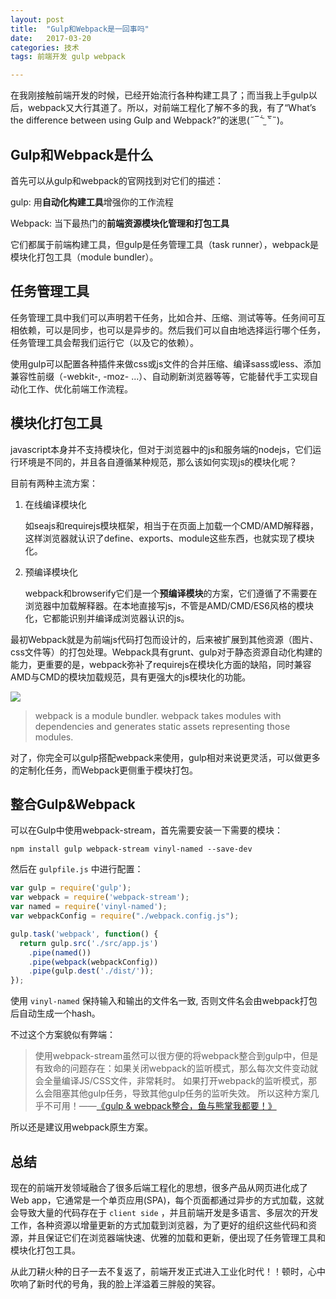 ```yaml
---
layout: post
title:  "Gulp和Webpack是一回事吗"
date:   2017-03-20
categories: 技术
tags: 前端开发 gulp webpack

---
```


在我刚接触前端开发的时候，已经开始流行各种构建工具了；而当我上手gulp以后，webpack又大行其道了。所以，对前端工程化了解不多的我，有了“What’s the difference between using Gulp and Webpack?”的迷思(˶‾᷄ ⁻̫ ‾᷅˵)。

## Gulp和Webpack是什么

首先可以从gulp和webpack的官网找到对它们的描述：

gulp: 用**自动化构建工具**增强你的工作流程

Webpack: 当下最热门的**前端资源模块化管理和打包工具**

它们都属于前端构建工具，但gulp是任务管理工具（task runner），webpack是模块化打包工具（module bundler）。

## 任务管理工具

任务管理工具中我们可以声明若干任务，比如合并、压缩、测试等等。任务间可互相依赖，可以是同步，也可以是异步的。然后我们可以自由地选择运行哪个任务，任务管理工具会帮我们运行它（以及它的依赖）。

使用gulp可以配置各种插件来做css或js文件的合并压缩、编译sass或less、添加兼容性前缀（-webkit-, -moz- ...）、自动刷新浏览器等等，它能替代手工实现自动化工作、优化前端工作流程。

## 模块化打包工具

javascript本身并不支持模块化，但对于浏览器中的js和服务端的nodejs，它们运行环境是不同的，并且各自遵循某种规范，那么该如何实现js的模块化呢？

目前有两种主流方案：

1. 在线编译模块化
	
	如seajs和requirejs模块框架，相当于在页面上加载一个CMD/AMD解释器，这样浏览器就认识了define、exports、module这些东西，也就实现了模块化。

2. 预编译模块化

	webpack和browserify它们是一个**预编译模块**的方案，它们遵循了不需要在浏览器中加载解释器。在本地直接写js，不管是AMD/CMD/ES6风格的模块化，它都能识别并编译成浏览器认识的js。

最初Webpack就是为前端js代码打包而设计的，后来被扩展到其他资源（图片、css文件等）的打包处理。Webpack具有grunt、gulp对于静态资源自动化构建的能力，更重要的是，webpack弥补了requirejs在模块化方面的缺陷，同时兼容AMD与CMD的模块加载规范，具有更强大的js模块化的功能。

![](http://on2171g4d.bkt.clouddn.com/fetoolsabc.jpg)

> webpack is a module bundler. webpack takes modules with dependencies and generates static assets representing those modules.

对了，你完全可以gulp搭配webpack来使用，gulp相对来说更灵活，可以做更多的定制化任务，而Webpack更侧重于模块打包。

## 整合Gulp&Webpack

可以在Gulp中使用webpack-stream，首先需要安装一下需要的模块：

``` npm install gulp webpack-stream vinyl-named --save-dev ```

然后在 `gulpfile.js` 中进行配置：


```javascript
var gulp = require('gulp');
var webpack = require('webpack-stream');
var named = require('vinyl-named');
var webpackConfig = require("./webpack.config.js");

gulp.task('webpack', function() {
  return gulp.src('./src/app.js')
    .pipe(named())
    .pipe(webpack(webpackConfig))
    .pipe(gulp.dest('./dist/'));
});
```

使用 `vinyl-named` 保持输入和输出的文件名一致, 否则文件名会由webpack打包后自动生成一个hash。

不过这个方案貌似有弊端：

> 使用webpack-stream虽然可以很方便的将webpack整合到gulp中，但是有致命的问题存在：如果关闭webpack的监听模式，那么每次文件变动就会全量编译JS/CSS文件，非常耗时。
如果打开webpack的监听模式，那么会阻塞其他gulp任务，导致其他gulp任务的监听失效。
所以这种方案几乎不可用！——[《gulp & webpack整合，鱼与熊掌我都要！》](http://www.jianshu.com/p/9724c47b406c)

所以还是建议用webpack原生方案。

## 总结

现在的前端开发领域融合了很多后端工程化的思想，很多产品从网页进化成了Web app，它通常是一个单页应用(SPA)，每个页面都通过异步的方式加载，这就会导致大量的代码存在于 `client side` ，并且前端开发是多语言、多层次的开发工作，各种资源以增量更新的方式加载到浏览器，为了更好的组织这些代码和资源，并且保证它们在浏览器端快速、优雅的加载和更新，便出现了任务管理工具和模块化打包工具。

从此刀耕火种的日子一去不复返了，前端开发正式进入工业化时代！！顿时，心中吹响了新时代的号角，我的脸上洋溢着三胖般的笑容。



